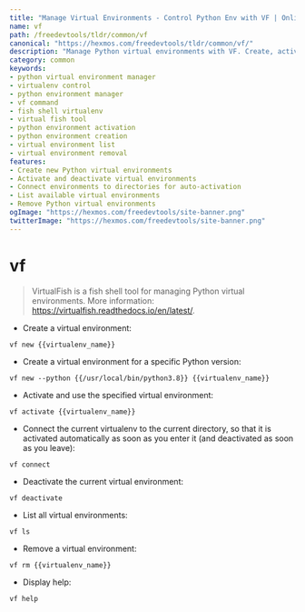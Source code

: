 ```yaml
---
title: "Manage Virtual Environments - Control Python Env with VF | Online Free DevTools by Hexmos"
name: vf
path: /freedevtools/tldr/common/vf
canonical: "https://hexmos.com/freedevtools/tldr/common/vf/"
description: "Manage Python virtual environments with VF. Create, activate, deactivate, and remove environments effortlessly. Free online tool, no registration required."
category: common
keywords:
- python virtual environment manager
- virtualenv control
- python environment manager
- vf command
- fish shell virtualenv
- virtual fish tool
- python environment activation
- python environment creation
- virtual environment list
- virtual environment removal
features:
- Create new Python virtual environments
- Activate and deactivate virtual environments
- Connect environments to directories for auto-activation
- List available virtual environments
- Remove Python virtual environments
ogImage: "https://hexmos.com/freedevtools/site-banner.png"
twitterImage: "https://hexmos.com/freedevtools/site-banner.png"
---
```


# vf

> VirtualFish is a fish shell tool for managing Python virtual environments.
> More information: <https://virtualfish.readthedocs.io/en/latest/>.

- Create a virtual environment:

`vf new {{virtualenv_name}}`

- Create a virtual environment for a specific Python version:

`vf new --python {{/usr/local/bin/python3.8}} {{virtualenv_name}}`

- Activate and use the specified virtual environment:

`vf activate {{virtualenv_name}}`

- Connect the current virtualenv to the current directory, so that it is activated automatically as soon as you enter it (and deactivated as soon as you leave):

`vf connect`

- Deactivate the current virtual environment:

`vf deactivate`

- List all virtual environments:

`vf ls`

- Remove a virtual environment:

`vf rm {{virtualenv_name}}`

- Display help:

`vf help`
